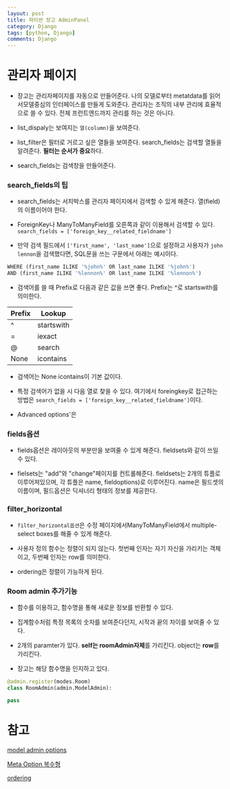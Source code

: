```yaml
---
layout: post
title: 파이썬 장고 AdminPanel
category: Django
tags: [python, Django]
comments: Django
---
```


# 관리자 페이지

- 장고는 관리자페이지를 자동으로 만들어준다. 나의 모델로부터 metatdata를 읽어서모델중심의 인터페이스를 만들게 도와준다. 관리자는 조직의 내부 관리에 효율적으로 쓸 수 있다. 전체 프런트엔드까지 관리를 하는 것은 아니다.

- list_dispaly는 보여지는 `열(column)`을 보여준다.

- list_filter은 필터로 거르고 싶은 열들을 보여준다. search_fields는 검색할 열들을 알려준다. **필터는 순서가 중요**하다.

- search_fields는 검색창을 만들어준다.

### search_fields의 팁

- search_fields는 서치박스를 관리자 페이지에서 검색할 수 있게 해준다. 열(field)의 이름이어야 한다.

- ForeignKey나 ManyToManyField를 오른쪽과 같이 이용해서 검색할 수 있다. `search_fields = ['foreign_key__related_fieldname']`

- 만약 검색 필드에서 ` ['first_name', 'last_name'] `으로 설정하고 사용자가 `john lennon`을 검색했다면, SQL문을 쓰는 구문에서 아래는 예시이다.

```python
WHERE (first_name ILIKE '%john%' OR last_name ILIKE '%john%')
AND (first_name ILIKE '%lennon%' OR last_name ILIKE '%lennon%')
```

- 검색어를 쓸 때 Prefix로 다음과 같은 값을 쓰면 좋다. Prefix는 ^로 startswith를 의미한다. 

|Prefix|Lookup|
|------|---|
|^|startswith|
|=|iexact|
|@|search|
|None|icontains|



- 검색어는 None	icontains이 기본 값이다.

- 특정 검색어가 없을 시 다음 열로 찾을 수 있다. 여기에서 foreingkey로 접근하는 방법은 `search_fields = ['foreign_key__related_fieldname']`이다.

- Advanced options'은

### fields옵션

- fields옵션은 레이아웃의 부분만을 보여줄 수 있게 해준다. fieldsets와 같이 쓰일 수 있다.

- fielsets는 "add"와 "change"페이지를 컨트롤해준다. fieldsets는 2개의 튜플로 이루어져있으며, 각 튜플은 name, fieldoptions)로 이루어진다. name은 필드셋의 이름이며, 필드옵션은 딕셔너리 형태의 정보를 제공한다.

### filter_horizontal

- `filter_horizontal옵션`은 수정 페이지에서ManyToManyField에서 multiple-select boxes를 해줄 수 있게 해준다.

- 사용자 정의 함수는 정렬이 되지 않는다. 첫번째 인자는 자기 자신을 가리키는 객체이고, 두번째 인자는 row를 의미한다.

- ordering은 정렬이 가능하게 된다.


### Room admin 추가기능

- 함수를 이용하고, 함수명을 통해 새로운 정보를 반환할 수 있다.

- 집계함수처럼 특정 목록의 숫자를 보여준다던지, 시작과 끝의 차이를 보여줄 수 있다.

- 2개의 paramter가 있다. **self는 roomAdmin자체**를 가리킨다. object는 **row**를 가리킨다.

- 장고는 해당 함수명을 인지하고 있다. 

```python
@admin.register(modes.Room)
class RoomAdmin(admin.ModelAdmin):

pass
```

# 참고

[model admin options](https://docs.djangoproject.com/en/2.2/ref/contrib/admin/#modeladmin-options)

[Meta Option 복수형](https://docs.djangoproject.com/en/2.0/ref/models/options/)

[ordering](https://docs.djangoproject.com/en/2.0/ref/models/options/#ordering)